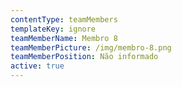 ```yaml
---
contentType: teamMembers
templateKey: ignore
teamMemberName: Membro 8
teamMemberPicture: /img/membro-8.png
teamMemberPosition: Não informado
active: true
---
```

